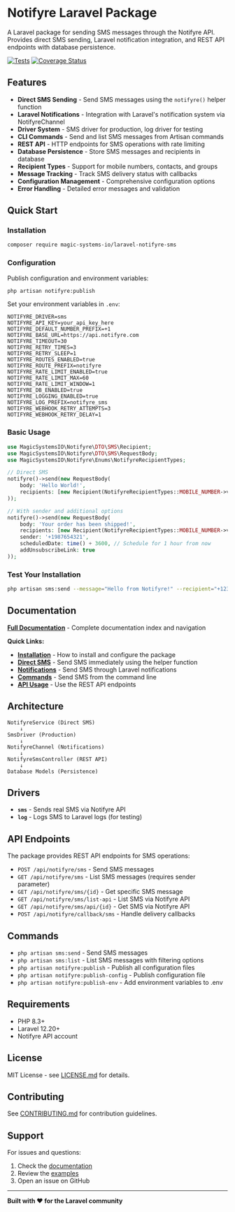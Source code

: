 # Notifyre Laravel Package

A Laravel package for sending SMS messages through the Notifyre API. Provides direct SMS sending, Laravel notification integration, and REST API endpoints with database persistence.

[![Tests](https://github.com/magic-systems-io/laravel-notifyre-sms/actions/workflows/tests.yml/badge.svg)](https://github.com/magic-systems-io/laravel-notifyre-sms/actions)
[![Coverage Status](https://codecov.io/gh/magic-systems-io/laravel-notifyre-sms/branch/main/graph/badge.svg)](https://codecov.io/gh/magic-systems-io/laravel-notifyre-sms)

## Features

- **Direct SMS Sending** - Send SMS messages using the `notifyre()` helper function
- **Laravel Notifications** - Integration with Laravel's notification system via NotifyreChannel
- **Driver System** - SMS driver for production, log driver for testing
- **CLI Commands** - Send and list SMS messages from Artisan commands
- **REST API** - HTTP endpoints for SMS operations with rate limiting
- **Database Persistence** - Store SMS messages and recipients in database
- **Recipient Types** - Support for mobile numbers, contacts, and groups
- **Message Tracking** - Track SMS delivery status with callbacks
- **Configuration Management** - Comprehensive configuration options
- **Error Handling** - Detailed error messages and validation

## Quick Start

### Installation

```bash
composer require magic-systems-io/laravel-notifyre-sms
```

### Configuration

Publish configuration and environment variables:

```bash
php artisan notifyre:publish
```

Set your environment variables in `.env`:

```env
NOTIFYRE_DRIVER=sms
NOTIFYRE_API_KEY=your_api_key_here
NOTIFYRE_DEFAULT_NUMBER_PREFIX=+1
NOTIFYRE_BASE_URL=https://api.notifyre.com
NOTIFYRE_TIMEOUT=30
NOTIFYRE_RETRY_TIMES=3
NOTIFYRE_RETRY_SLEEP=1
NOTIFYRE_ROUTES_ENABLED=true
NOTIFYRE_ROUTE_PREFIX=notifyre
NOTIFYRE_RATE_LIMIT_ENABLED=true
NOTIFYRE_RATE_LIMIT_MAX=60
NOTIFYRE_RATE_LIMIT_WINDOW=1
NOTIFYRE_DB_ENABLED=true
NOTIFYRE_LOGGING_ENABLED=true
NOTIFYRE_LOG_PREFIX=notifyre_sms
NOTIFYRE_WEBHOOK_RETRY_ATTEMPTS=3
NOTIFYRE_WEBHOOK_RETRY_DELAY=1
```

### Basic Usage

```php
use MagicSystemsIO\Notifyre\DTO\SMS\Recipient;
use MagicSystemsIO\Notifyre\DTO\SMS\RequestBody;
use MagicSystemsIO\Notifyre\Enums\NotifyreRecipientTypes;

// Direct SMS
notifyre()->send(new RequestBody(
    body: 'Hello World!',
    recipients: [new Recipient(NotifyreRecipientTypes::MOBILE_NUMBER->value, '+1234567890')]
));

// With sender and additional options
notifyre()->send(new RequestBody(
    body: 'Your order has been shipped!',
    recipients: [new Recipient(NotifyreRecipientTypes::MOBILE_NUMBER->value, '+1234567890')],
    sender: '+1987654321',
    scheduledDate: time() + 3600, // Schedule for 1 hour from now
    addUnsubscribeLink: true
));
```

### Test Your Installation

```bash
php artisan sms:send --message="Hello from Notifyre!" --recipient="+1234567890"
```

## Documentation

**[Full Documentation](./docs/README.md)** - Complete documentation index and navigation

**Quick Links:**

- **[Installation](./docs/getting-started/INSTALLATION.md)** - How to install and configure the package
- **[Direct SMS](./docs/usage/DIRECT_SMS.md)** - Send SMS immediately using the helper function
- **[Notifications](./docs/usage/NOTIFICATIONS.md)** - Send SMS through Laravel notifications
- **[Commands](./docs/usage/COMMANDS.md)** - Send SMS from the command line
- **[API Usage](./docs/usage/API.md)** - Use the REST API endpoints

## Architecture

```
NotifyreService (Direct SMS)
    ↓
SmsDriver (Production)
    ↓
NotifyreChannel (Notifications)
    ↓
NotifyreSmsController (REST API)
    ↓
Database Models (Persistence)
```

## Drivers

- **`sms`** - Sends real SMS via Notifyre API
- **`log`** - Logs SMS to Laravel logs (for testing)

## API Endpoints

The package provides REST API endpoints for SMS operations:

- `POST /api/notifyre/sms` - Send SMS messages
- `GET /api/notifyre/sms` - List SMS messages (requires sender parameter)
- `GET /api/notifyre/sms/{id}` - Get specific SMS message
- `GET /api/notifyre/sms/list-api` - List SMS via Notifyre API
- `GET /api/notifyre/sms/api/{id}` - Get SMS via Notifyre API
- `POST /api/notifyre/callback/sms` - Handle delivery callbacks

## Commands

- `php artisan sms:send` - Send SMS messages
- `php artisan sms:list` - List SMS messages with filtering options
- `php artisan notifyre:publish` - Publish all configuration files
- `php artisan notifyre:publish-config` - Publish configuration file
- `php artisan notifyre:publish-env` - Add environment variables to .env

## Requirements

- PHP 8.3+
- Laravel 12.20+
- Notifyre API account

## License

MIT License - see [LICENSE.md](./LICENSE.md) for details.

## Contributing

See [CONTRIBUTING.md](./CONTRIBUTING.md) for contribution guidelines.

## Support

For issues and questions:

1. Check the [documentation](./docs/README.md)
2. Review the [examples](./docs/usage/DIRECT_SMS.md)
3. Open an issue on GitHub

---

**Built with ❤️ for the Laravel community**

